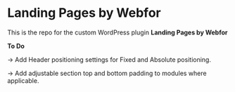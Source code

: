 # Landing Pages by Webfor

This is the repo for the custom WordPress plugin **Landing Pages by Webfor** 

**To Do**

-> Add Header positioning settings for Fixed and Absolute positioning.

-> Add adjustable section top and bottom padding to modules where applicable.

